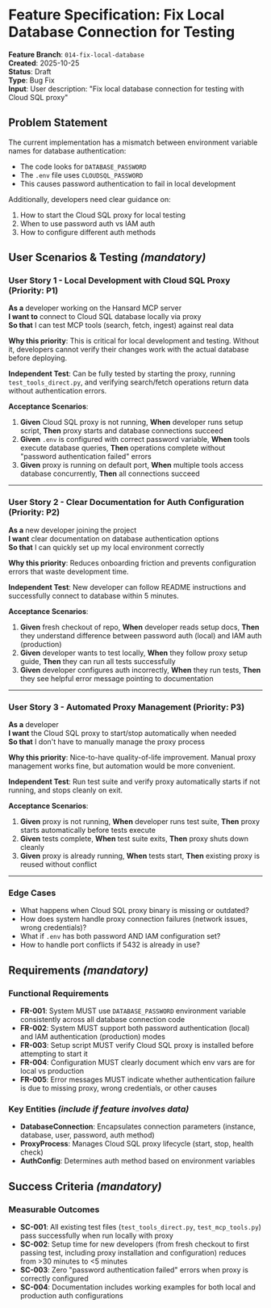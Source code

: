 # Feature Specification: Fix Local Database Connection for Testing

**Feature Branch**: `014-fix-local-database`  
**Created**: 2025-10-25  
**Status**: Draft  
**Type**: Bug Fix  
**Input**: User description: "Fix local database connection for testing with Cloud SQL proxy"

## Problem Statement

The current implementation has a mismatch between environment variable names for database authentication:
- The code looks for `DATABASE_PASSWORD` 
- The `.env` file uses `CLOUDSQL_PASSWORD`
- This causes password authentication to fail in local development

Additionally, developers need clear guidance on:
1. How to start the Cloud SQL proxy for local testing
2. When to use password auth vs IAM auth
3. How to configure different auth methods

## User Scenarios & Testing *(mandatory)*

### User Story 1 - Local Development with Cloud SQL Proxy (Priority: P1)

**As a** developer working on the Hansard MCP server  
**I want to** connect to Cloud SQL database locally via proxy  
**So that** I can test MCP tools (search, fetch, ingest) against real data

**Why this priority**: This is critical for local development and testing. Without it, developers cannot verify their changes work with the actual database before deploying.

**Independent Test**: Can be fully tested by starting the proxy, running `test_tools_direct.py`, and verifying search/fetch operations return data without authentication errors.

**Acceptance Scenarios**:

1. **Given** Cloud SQL proxy is not running, **When** developer runs setup script, **Then** proxy starts and database connections succeed
2. **Given** `.env` is configured with correct password variable, **When** tools execute database queries, **Then** operations complete without "password authentication failed" errors
3. **Given** proxy is running on default port, **When** multiple tools access database concurrently, **Then** all connections succeed

---

### User Story 2 - Clear Documentation for Auth Configuration (Priority: P2)

**As a** new developer joining the project  
**I want** clear documentation on database authentication options  
**So that** I can quickly set up my local environment correctly

**Why this priority**: Reduces onboarding friction and prevents configuration errors that waste development time.

**Independent Test**: New developer can follow README instructions and successfully connect to database within 5 minutes.

**Acceptance Scenarios**:

1. **Given** fresh checkout of repo, **When** developer reads setup docs, **Then** they understand difference between password auth (local) and IAM auth (production)
2. **Given** developer wants to test locally, **When** they follow proxy setup guide, **Then** they can run all tests successfully
3. **Given** developer configures auth incorrectly, **When** they run tests, **Then** they see helpful error message pointing to documentation

---

### User Story 3 - Automated Proxy Management (Priority: P3)

**As a** developer  
**I want** the Cloud SQL proxy to start/stop automatically when needed  
**So that** I don't have to manually manage the proxy process

**Why this priority**: Nice-to-have quality-of-life improvement. Manual proxy management works fine, but automation would be more convenient.

**Independent Test**: Run test suite and verify proxy automatically starts if not running, and stops cleanly on exit.

**Acceptance Scenarios**:

1. **Given** proxy is not running, **When** developer runs test suite, **Then** proxy starts automatically before tests execute
2. **Given** tests complete, **When** test suite exits, **Then** proxy shuts down cleanly
3. **Given** proxy is already running, **When** tests start, **Then** existing proxy is reused without conflict

---

### Edge Cases

- What happens when Cloud SQL proxy binary is missing or outdated?
- How does system handle proxy connection failures (network issues, wrong credentials)?
- What if `.env` has both password AND IAM configuration set?
- How to handle port conflicts if 5432 is already in use?

## Requirements *(mandatory)*

### Functional Requirements

- **FR-001**: System MUST use `DATABASE_PASSWORD` environment variable consistently across all database connection code
- **FR-002**: System MUST support both password authentication (local) and IAM authentication (production) modes
- **FR-003**: Setup script MUST verify Cloud SQL proxy is installed before attempting to start it
- **FR-004**: Configuration MUST clearly document which env vars are for local vs production
- **FR-005**: Error messages MUST indicate whether authentication failure is due to missing proxy, wrong credentials, or other causes

### Key Entities *(include if feature involves data)*

- **DatabaseConnection**: Encapsulates connection parameters (instance, database, user, password, auth method)
- **ProxyProcess**: Manages Cloud SQL proxy lifecycle (start, stop, health check)
- **AuthConfig**: Determines auth method based on environment variables

## Success Criteria *(mandatory)*

### Measurable Outcomes

- **SC-001**: All existing test files (`test_tools_direct.py`, `test_mcp_tools.py`) pass successfully when run locally with proxy
- **SC-002**: Setup time for new developers (from fresh checkout to first passing test, including proxy installation and configuration) reduces from >30 minutes to <5 minutes
- **SC-003**: Zero "password authentication failed" errors when proxy is correctly configured
- **SC-004**: Documentation includes working examples for both local and production auth configurations
